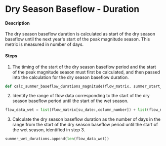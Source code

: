 # Dry Season Baseflow - Duration

#### Description

The dry season baseflow duration is calculated as start of the dry season baseflow until the next year's start of the peak magnitude season. This metric is measured in number of days. 

#### Steps

1. The timing of the start of the dry season baseflow period and the start of the peak magnitude season must first be calculated, and then passed into the calculation for the dry season baseflow duration.
  ```py
  def calc_summer_baseflow_durations_magnitude(flow_matrix, summer_start_dates, fall_flush_dates, fall_flush_wet_dates):
  ```
2. Identify the range of flow data corresponding to the start of the dry season baseflow period until the start of the wet season.
  ```py
  flow_data_wet = list(flow_matrix[su_date:,column_number]) + list(flow_matrix[:wet_date, column_number])
  ```
3. Calculate the dry season baseflow duration as the number of days in the range from the start of the dry season baseflow period until the start of the wet season, identified in step 3.
  ```py
  summer_wet_durations.append(len(flow_data_wet))
  ```
